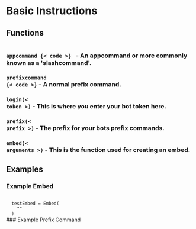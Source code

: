 # Basic Instructions
## Functions

### <code> appcommand {< code >} </code> - An appcommand or more commonly known as a 'slashcommand'.
### <code>prefixcommand {< code >}</code> - A normal prefix command.
### <code>login(< token >)</code> - This is where you enter your bot token here.
### <code>prefix(< prefix >)</code> - The prefix for your bots prefix commands.
### <code>embed(< arguments >)</code> - This is the function used for creating an embed.

## Examples

### Example Embed
<code>
  testEmbed = Embed(
    ""
  )
</code>
### Example Prefix Command
